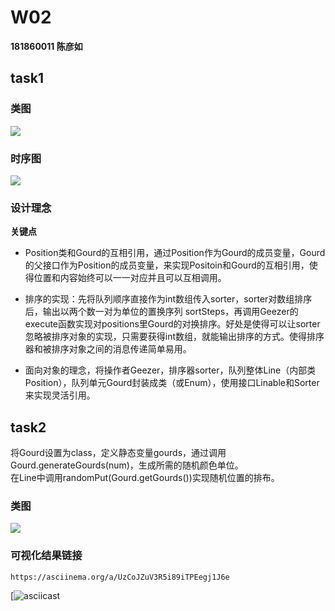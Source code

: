 # W02
**181860011 陈彦如**

## task1

### 类图
![](https://github.com/jwork-2021/jw02-RudyChan0/blob/master/example/181860011/uml/example.png)

### 时序图
![](https://github.com/jwork-2021/jw02-RudyChan0/blob/master/example/181860011/uml/timeLine.png)

### 设计理念

**关键点**
- Position类和Gourd的互相引用，通过Position作为Gourd的成员变量，Gourd的父接口作为Position的成员变量，来实现Positoin和Gourd的互相引用，使得位置和内容始终可以一一对应并且可以互相调用。

- 排序的实现：先将队列顺序直接作为int数组传入sorter，sorter对数组排序后，输出以两个数一对为单位的置换序列 sortSteps，再调用Geezer的execute函数实现对positions里Gourd的对换排序。好处是使得可以让sorter忽略被排序对象的实现，只需要获得int数组，就能输出排序的方式。使得排序器和被排序对象之间的消息传递简单易用。

- 面向对象的理念，将操作者Geezer，排序器sorter，队列整体Line（内部类Position），队列单元Gourd封装成类（或Enum），使用接口Linable和Sorter来实现灵活引用。

## task2

将Gourd设置为class，定义静态变量gourds，通过调用Gourd.generateGourds(num)，生成所需的随机颜色单位。  
在Line中调用randomPut(Gourd.getGourds())实现随机位置的排布。

### 类图

![](https://github.com/jwork-2021/jw02-RudyChan0/blob/master/example/181860011/uml/task2.png)



### 可视化结果链接
    https://asciinema.org/a/UzCoJZuV3R5i89iTPEegj1J6e

[![asciicast](https://asciinema.org/a/UzCoJZuV3R5i89iTPEegj1J6e)